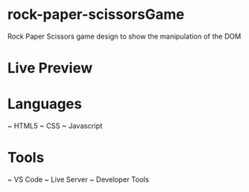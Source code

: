 # rock-paper-scissorsGame
Rock Paper Scissors game design to show the manipulation of the DOM

# Live Preview

# Languages
~ HTML5
~ CSS
~ Javascript

# Tools 
~ VS Code
~ Live Server
~ Developer Tools
